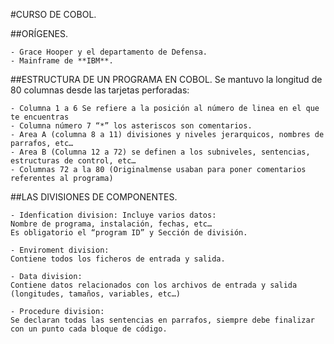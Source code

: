 #CURSO DE COBOL.

##ORÍGENES.

    - Grace Hooper y el departamento de Defensa.
    - Mainframe de **IBM**.

##ESTRUCTURA DE UN PROGRAMA EN COBOL.
    Se mantuvo la longitud de 80 columnas desde las tarjetas perforadas:

    - Columna 1 a 6 Se refiere a la posición al número de linea en el que te encuentras
    - Columna número 7 “*” los asteriscos son comentarios.
    - Area A (columna 8 a 11) divisiones y niveles jerarquicos, nombres de parrafos, etc…
    - Area B (Columna 12 a 72) se definen a los subniveles, sentencias, estructuras de control, etc…
    - Columnas 72 a la 80 (Originalmense usaban para poner comentarios referentes al programa)

##LAS DIVISIONES DE COMPONENTES.

    - Idenfication division: Incluye varios datos:
    Nombre de programa, instalación, fechas, etc…
    Es obligatorio el “program ID” y Sección de división.

    - Enviroment division:
    Contiene todos los ficheros de entrada y salida.

    - Data division:
    Contiene datos relacionados con los archivos de entrada y salida (longitudes, tamaños, variables, etc…)

    - Procedure division:
    Se declaran todas las sentencias en parrafos, siempre debe finalizar con un punto cada bloque de código.

